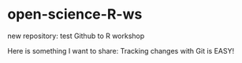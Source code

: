 # open-science-R-ws
new repository: test Github to R workshop

Here is something I want to share: Tracking changes with Git is EASY!
